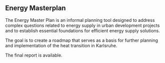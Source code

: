 ## Energy Masterplan

The Energy Master Plan is an informal planning tool designed to address complex questions related to energy supply in urban development projects and to establish essential foundations for efficient energy supply solutions. 

The goal is to create a roadmap that serves as a basis for further planning and implementation of the heat transition in Karlsruhe.

The final report is available.